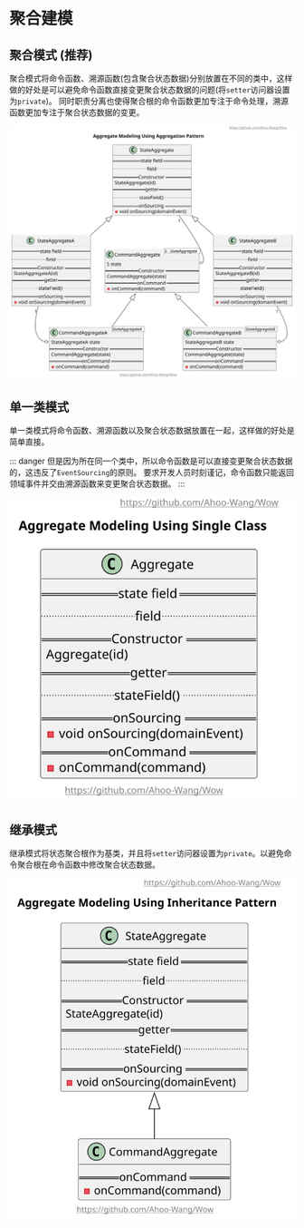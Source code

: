 # 聚合建模

## 聚合模式 (推荐)

聚合模式将命令函数、溯源函数(包含聚合状态数据)分别放置在不同的类中，这样做的好处是可以避免命令函数直接变更聚合状态数据的问题(将`setter`访问器设置为`private`)。
同时职责分离也使得聚合根的命令函数更加专注于命令处理，溯源函数更加专注于聚合状态数据的变更。

<p align="center" style="text-align:center">
  <img src="../.vuepress/public/images/modeling/aggregation-pattern.svg" alt="Aggregation Class - Modeling"/>
</p>

## 单一类模式

单一类模式将命令函数、溯源函数以及聚合状态数据放置在一起，这样做的好处是简单直接。

::: danger 
但是因为所在同一个类中，所以命令函数是可以直接变更聚合状态数据的，这违反了`EventSourcing`的原则。
要求开发人员时刻谨记，命令函数只能返回领域事件并交由溯源函数来变更聚合状态数据。
:::

<p align="center" style="text-align:center">
  <img src="../.vuepress/public/images/modeling/single-class-pattern.svg" alt="Single Class - Modeling"/>
</p>

## 继承模式

继承模式将状态聚合根作为基类，并且将`setter`访问器设置为`private`。以避免命令聚合根在命令函数中修改聚合状态数据。

<p align="center" style="text-align:center">
  <img src="../.vuepress/public/images/modeling/inheritance-pattern.svg" alt="Inheritance - Modeling"/>
</p>
